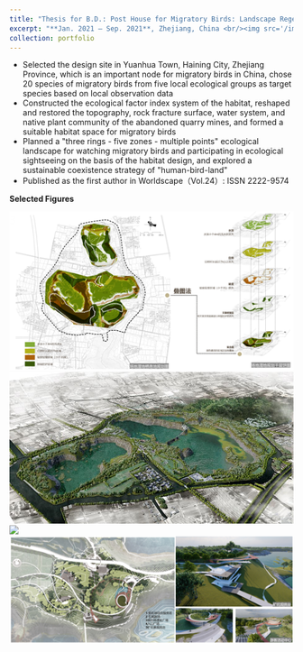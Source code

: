 ```yaml
---
title: "Thesis for B.D.: Post House for Migratory Birds: Landscape Regeneration Planning and Design of Quarrying Wasteland Based on Migratory Bird Habitat Restoration"
excerpt: "**Jan. 2021 – Sep. 2021**, Zhejiang, China <br/><img src='/images/5-1.png'>"
collection: portfolio
---
```

 *  Selected the design site in Yuanhua Town, Haining City, Zhejiang Province, which is an important node for migratory birds in China, chose 20 species of migratory birds from five local ecological groups as target species based on local observation data
 *  Constructed the ecological factor index system of the habitat, reshaped and restored the topography, rock fracture surface, water system, and native plant community of the abandoned quarry mines, and formed a suitable habitat space for migratory birds
 *  Planned a "three rings - five zones - multiple points" ecological landscape for watching migratory birds and participating in ecological sightseeing on the basis of the habitat design, and explored a sustainable coexistence strategy of "human-bird-land"
 *  Published as the first author in Worldscape（Vol.24）: ISSN 2222-9574


**Selected Figures**


<img src='/images/5-2.png'>







<img src='/images/5-3.png'>





<img src='/images/5-4.png'>



<img src='/images/5-5.png'>


